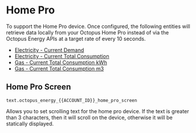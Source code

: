 # Home Pro

To support the Home Pro device. Once configured, the following entities will retrieve data locally from your Octopus Home Pro instead of via the Octopus Energy APIs at a target rate of every 10 seconds.

* [Electricity - Current Demand](./electricity.md#current-demand)
* [Electricity - Current Total Consumption](./electricity.md#current-total-consumption)
* [Gas - Current Total Consumption kWh](./gas.md#current-total-consumption-kwh)
* [Gas - Current Total Consumption m3](./gas.md#current-total-consumption-m3)

## Home Pro Screen

`text.octopus_energy_{{ACCOUNT_ID}}_home_pro_screen`

Allows you to set scrolling text for the home pro device. If the text is greater than 3 characters, then it will scroll on the device, otherwise it will be statically displayed.